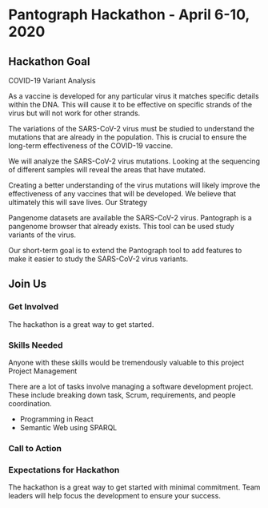 # Pantograph Hackathon - April 6-10, 2020

## Hackathon Goal

COVID-19 Variant Analysis

As a vaccine is developed for any particular virus it matches specific details within the DNA. This will cause it to be effective on specific strands of the virus but will not work for other strands.

The variations of the SARS-CoV-2 virus must be studied to understand the mutations that are already in the population. This is crucial to ensure the long-term effectiveness of the COVID-19 vaccine.


We will analyze the SARS-CoV-2 virus mutations. Looking at the sequencing of different samples will reveal the areas that have mutated.

Creating a better understanding of the virus mutations will likely improve the effectiveness of any vaccines that will be developed. We believe that ultimately this will save lives.
Our Strategy

Pangenome datasets are available the SARS-CoV-2 virus. Pantograph is a pangenome browser that already exists. This tool can be used study variants of the virus.

Our short-term goal is to extend the Pantograph tool to add features to make it easier to study the SARS-CoV-2 virus variants.


## Join Us


### Get Involved

The hackathon is a great way to get started.  


### Skills Needed

Anyone with these skills would be tremendously valuable to this project
Project Management

There are a lot of tasks involve managing a software development project. These include breaking down task, Scrum, requirements, and people coordination.

* Programming in React
* Semantic Web using SPARQL


### Call to Action


### Expectations for Hackathon

The hackathon is a great way to get started with minimal commitment. Team leaders will help focus the development to ensure your success.

